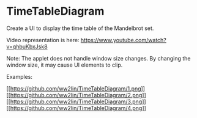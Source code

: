 # TimeTableDiagram

Create a UI to display the time table of the Mandelbrot set.

Video representation is here: https://www.youtube.com/watch?v=qhbuKbxJsk8

Note: The applet does not handle window size changes. By changing the window size, it may cause UI elements to clip.

Examples:

[[https://github.com/ww2lin/TimeTableDiagram/1.png]]
[[https://github.com/ww2lin/TimeTableDiagram/2.png]]
[[https://github.com/ww2lin/TimeTableDiagram/3.png]]
[[https://github.com/ww2lin/TimeTableDiagram/4.png]]
